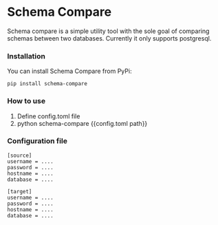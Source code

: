 # Schema Compare
Schema compare is a simple utility tool with the sole goal of comparing schemas between two databases. Currently it only supports postgresql.


### Installation
You can install Schema Compare from PyPi:

    pip install schema-compare

### How to use

1. Define config.toml file
2. python schema-compare {{config.toml path}}


### Configuration file

    [source]
    username = ....
    password = ....
    hostname = ....
    database = ....

    [target]
    username = ....
    password = ....
    hostname = ....
    database = ....